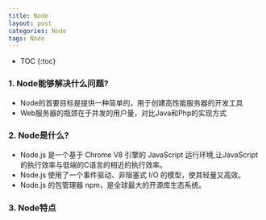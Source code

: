 ```yaml
---
title: Node
layout: post
categories: Node
tags: Node
---
```

* TOC
{:toc}

### 1. Node能够解决什么问题?
* Node的首要目标是提供一种简单的，用于创建高性能服务器的开发工具
* Web服务器的瓶颈在于并发的用户量，对比Java和Php的实现方式
### 2. Node是什么?
* Node.js 是一个基于 Chrome V8 引擎的 JavaScript 运行环境,让JavaScript的执行效率与低端的C语言的相近的执行效率。
* Node.js 使用了一个事件驱动、非阻塞式 I/O 的模型，使其轻量又高效。
* Node.js 的包管理器 npm，是全球最大的开源库生态系统。
### 3. Node特点